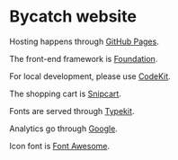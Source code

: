 # Bycatch website

Hosting happens through [GitHub Pages](https://pages.github.com/).

The front-end framework is [Foundation](http://foundation.zurb.com/).

For local development, please use [CodeKit](https://incident57.com/codekit/).

The shopping cart is [Snipcart](https://snipcart.com/).

Fonts are served through [Typekit](https://typekit.com/).

Analytics go through [Google](http://www.google.com/analytics/).

Icon font is [Font Awesome](http://fortawesome.github.io/).
